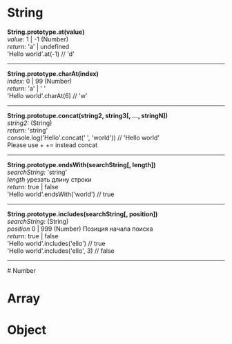 # String
<strong>String.prototype.at(value)</strong>
<br/>
<i>value:</i> 1 | -1  (Number)
<br/>
<i>return:</i> 'a' | undefined
<br/>
'Hello world'.at(-1)  // 'd'
<hr/>
<strong>String.prototype.charAt(index)</strong>
<br/>
<i>index:</i> 0 | 99 (Number)
<br/>
<i>return:</i> 'a' | ' '
<br/>
'Hello world'.charAt(6)  // 'w'
<hr/>
<strong>String.prototupe.concat(string2, string3[, ..., stringN])</strong>
<br/>
<i>string2:</i>  (String)
<br/>
<i>return:</i> 'string'
<br/>
console.log('Hello'.concat(' ', 'world'))  // 'Hello world'
<br/>
Please use +  += instead concat
<hr/>
<strong>String.prototype.endsWith(searchString[, length])</strong>
<br/>
<i>searchString:</i> 'string'
<br/>
<i> length</i> урезать длину строки
<br/>
<i>return:</i> true | false
<br/>
'Hello world'.endsWith('world')  // true
<hr/>
<strong>String.prototype.includes(searchString[, position])</strong>
<br/>
<i>searchString:</i> (String)
<br/>
<i>position</i> 0 | 999 (Number) Позиция начала поиска
<br/>
<i>return:</i> true | false
<br/>
'Hello world'.includes('ello')  // true
<br/>
'Hello world'.includes('ello', 3)  // false
<hr/>
# Number

# Array

# Object


